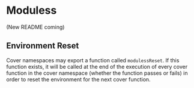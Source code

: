 
# Moduless

(New README coming)

## Environment Reset

Cover namespaces may export a function called `modulessReset`. If this function exists, it will be called at the end of the execution of every cover function in the cover namespace (whether the function passes or fails) in order to reset the environment for the next cover function.
